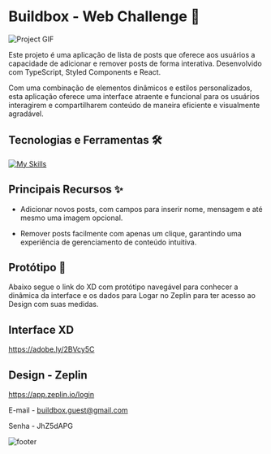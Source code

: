 # Buildbox - Web Challenge 🚀

![Project GIF]()

Este projeto é uma aplicação de lista de posts que oferece aos usuários a capacidade de adicionar e remover posts de forma interativa. Desenvolvido com TypeScript, Styled Components e React.

Com uma combinação de elementos dinâmicos e estilos personalizados, esta aplicação oferece uma interface atraente e funcional para os usuários interagirem e compartilharem conteúdo de maneira eficiente e visualmente agradável.

## Tecnologias e Ferramentas 🛠️

[![My Skills](https://skillicons.dev/icons?i=js,ts,react,styledcomponents,vite)](https://skillicons.dev)

## Principais Recursos ✨

- Adicionar novos posts, com campos para inserir nome, mensagem e até mesmo uma imagem opcional. 
 
- Remover posts facilmente com apenas um clique, garantindo uma experiência de gerenciamento de conteúdo intuitiva.

## Protótipo 🎨

Abaixo segue o link do XD com protótipo navegável para conhecer a dinâmica da interface e os dados para Logar no Zeplin para ter acesso ao Design com suas medidas.

## Interface XD
https://adobe.ly/2BVcy5C

## Design - Zeplin
https://app.zeplin.io/login

E-mail - buildbox.guest@gmail.com

Senha - JhZ5dAPG

![footer](https://cdn-images-1.medium.com/max/2600/1*_DOHv30w-0eI-Ysz5U47Yg.png)